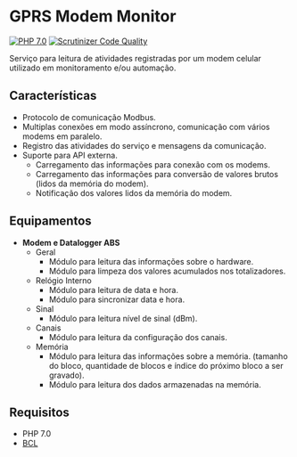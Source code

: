 # GPRS Modem Monitor

[![PHP 7.0](https://img.shields.io/badge/PHP-%3E%3D%207.0-8892BF.svg)](https://php.net/)
[![Scrutinizer Code Quality](https://scrutinizer-ci.com/g/balmanth/GPRS-Modem-Monitor/badges/quality-score.png?b=develop)](https://scrutinizer-ci.com/g/balmanth/GPRS-Modem-Monitor/?branch=develop)

Serviço para leitura de atividades registradas por um modem celular utilizado em monitoramento e/ou automação.

## Características
* Protocolo de comunicação Modbus.
* Multiplas conexões em modo assíncrono, comunicação com vários modems em paralelo.
* Registro das atividades do serviço e mensagens da comunicação.
* Suporte para API externa.
  + Carregamento das informações para conexão com os modems.
  + Carregamento das informações para conversão de valores brutos (lidos da memória do modem).
  + Notificação dos valores lidos da memória do modem.

## Equipamentos
* **Modem e Datalogger ABS**
  + Geral
    * Módulo para leitura das informações sobre o hardware.
    * Módulo para limpeza dos valores acumulados nos totalizadores.
  + Relógio Interno
    * Módulo para leitura de data e hora.
    * Módulo para sincronizar data e hora.
  + Sinal
    * Módulo para leitura nível de sinal (dBm).
  + Canais
    * Módulo para leitura da configuração dos canais.
  + Memória
    * Módulo para leitura das informações sobre a memória.
    (tamanho do bloco, quantidade de blocos e índice do próximo bloco a ser gravado).
    * Módulo para leitura dos dados armazenadas na memória.

## Requisitos
+ PHP 7.0
+ [BCL](https://github.com/balmanth/BCL)
